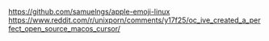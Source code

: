 https://github.com/samuelngs/apple-emoji-linux
https://www.reddit.com/r/unixporn/comments/y17f25/oc_ive_created_a_perfect_open_source_macos_cursor/
